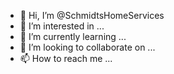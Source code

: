 - 👋 Hi, I’m @SchmidtsHomeServices
- 👀 I’m interested in ...
- 🌱 I’m currently learning ...
- 💞️ I’m looking to collaborate on ...
- 📫 How to reach me ...

<!---
SchmidtsHomeServices/SchmidtsHomeServices is a ✨ special ✨ repository because its `README.md` (this file) appears on your GitHub profile.
You can click the Preview link to take a look at your changes.
--->
